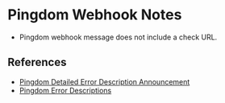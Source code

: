 # Pingdom Webhook Notes

* Pingdom webhook message does not include a check URL.

## References

* [Pingdom Detailed Error Description Announcement](http://royal.pingdom.com/2007/09/19/new-pingdom-feature-detailed-error-descriptions/)
* [Pingdom Error Descriptions](https://help.pingdom.com/hc/en-us/articles/214566145-What-will-trigger-an-outage-in-Pingdom-)
